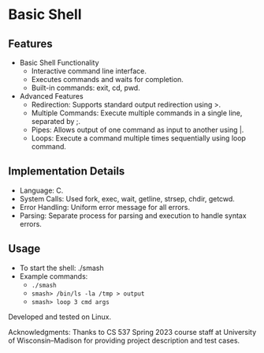 # Basic Shell

## Features

- Basic Shell Functionality
    - Interactive command line interface.
    - Executes commands and waits for completion.
    - Built-in commands: exit, cd, pwd.
- Advanced Features
    - Redirection: Supports standard output redirection using >.
    - Multiple Commands: Execute multiple commands in a single line, separated by ;.
    - Pipes: Allows output of one command as input to another using |.
    - Loops: Execute a command multiple times sequentially using loop command.

## Implementation Details

- Language: C.
- System Calls: Used fork, exec, wait, getline, strsep, chdir, getcwd.
- Error Handling: Uniform error message for all errors.
- Parsing: Separate process for parsing and execution to handle syntax errors.

## Usage

- To start the shell: ./smash
- Example commands:
    - `./smash`
    - `smash> /bin/ls -la /tmp > output`
    - `smash> loop 3 cmd args`

Developed and tested on Linux.

Acknowledgments: Thanks to CS 537 Spring 2023 course staff at University of Wisconsin–Madison for providing project description and test cases.